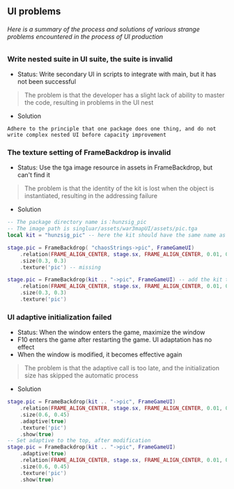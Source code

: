 ## UI problems

###### Here is a summary of the process and solutions of various strange problems encountered in the process of UI production

### Write nested suite in UI suite, the suite is invalid

* Status: Write secondary UI in scripts to integrate with main, but it has not been successful

> The problem is that the developer has a slight lack of ability to master the code, resulting in problems in the UI
> nest

* Solution

```
Adhere to the principle that one package does one thing, and do not write complex nested UI before capacity improvement
```

### The texture setting of FrameBackdrop is invalid

* Status: Use the tga image resource in assets in FrameBackdrop, but can't find it

> The problem is that the identity of the kit is lost when the object is instantiated, resulting in the addressing
> failure

* Solution

```lua
-- The package directory name is：hunzsig_pic
-- The image path is singluar/assets/war3mapUI/assets/pic.tga
local kit = "hunzsig_pic" -- here the kit should have the same name as the directory

stage.pic = FrameBackdrop( "chaosStrings->pic", FrameGameUI)
    .relation(FRAME_ALIGN_CENTER, stage.sx, FRAME_ALIGN_CENTER, 0.01, 0)
    .size(0.3, 0.3)
    .texture('pic') -- missing

stage.pic = FrameBackdrop(kit .. "->pic", FrameGameUI) -- add the kit to the index segment and split it with ->
    .relation(FRAME_ALIGN_CENTER, stage.sx, FRAME_ALIGN_CENTER, 0.01, 0)
    .size(0.3, 0.3)
    .texture('pic')
```

### UI adaptive initialization failed

* Status: When the window enters the game, maximize the window
* F10 enters the game after restarting the game. UI adaptation has no effect
* When the window is modified, it becomes effective again

> The problem is that the adaptive call is too late, and the initialization size has skipped the automatic process

* Solution

```lua
stage.pic = FrameBackdrop(kit .. "->pic", FrameGameUI)
    .relation(FRAME_ALIGN_CENTER, stage.sx, FRAME_ALIGN_CENTER, 0.01, 0)
    .size(0.6, 0.45)
    .adaptive(true)
    .texture('pic')
    .show(true)
-- Set adaptive to the top, after modification
stage.pic = FrameBackdrop(kit .. "->pic", FrameGameUI)
    .adaptive(true)
    .relation(FRAME_ALIGN_CENTER, stage.sx, FRAME_ALIGN_CENTER, 0.01, 0)
    .size(0.6, 0.45)
    .texture('pic')
    .show(true)
```



